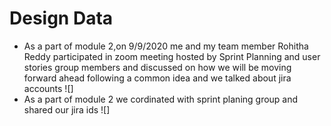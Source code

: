 # Design Data 
- As a part of module 2,on 9/9/2020 me and my team member Rohitha Reddy participated in zoom meeting hosted by Sprint Planning and user stories group members and discussed on how we will be moving forward ahead following a common idea and we talked about jira accounts 
![]
- As a part of module 2 we cordinated with sprint planing group and shared our jira ids 
![]